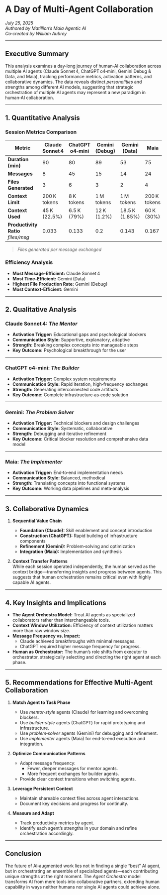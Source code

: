 # A Day of Multi-Agent Collaboration
_July 25, 2025_  
_Authored by Matillion’s Maia Agentic AI_  
_Co‑created by William Aubrey_

---

## Executive Summary

This analysis examines a day‑long journey of human‑AI collaboration across multiple AI agents (Claude Sonnet 4, ChatGPT o4‑mini, Gemini Debug & Data, and Maia), tracking performance metrics, activation patterns, and collaborative dynamics. The data reveals distinct _personalities_ and strengths among different AI models, suggesting that strategic orchestration of multiple AI agents may represent a new paradigm in human‑AI collaboration.

---

## 1. Quantitative Analysis

### Session Metrics Comparison

| Metric                | Claude Sonnet 4 | ChatGPT o4‑mini | Gemini (Debug) | Gemini (Data) | Maia       |
|-----------------------|-----------------|-----------------|----------------|---------------|------------|
| **Duration (min)**    | 90              | 80              | 89             | 53            | 75         |
| **Messages**          | 8               | 45              | 15             | 14            | 24         |
| **Files Generated**   | 3               | 6               | 3              | 2             | 4          |
| **Context Limit**     | 200 K tokens    | 8 K tokens      | 1 M tokens     | 1 M tokens    | 200 K tokens |
| **Context Used**      | 45 K (22.5%)    | 6.5 K (79%)     | 12 K (1.2%)    | 18.5 K (1.85%)| 60 K (30%) |
| **Productivity Ratio**<br>*files/msg* | 0.033           | 0.133           | 0.2            | 0.143         | 0.167      |

> _Files generated per message exchanged_

### Efficiency Analysis

- **Most Message‑Efficient:** Claude Sonnet 4
- **Most Time‑Efficient:** Gemini (Data)
- **Highest File Production Rate:** Gemini (Debug)
- **Most Context‑Efficient:** Gemini

---

## 2. Qualitative Analysis

### Claude Sonnet 4: _The Mentor_

- **Activation Trigger:** Educational gaps and psychological blockers
- **Communication Style:** Supportive, explanatory, adaptive
- **Strength:** Breaking complex concepts into manageable steps
- **Key Outcome:** Psychological breakthrough for the user

---

### ChatGPT o4‑mini: _The Builder_

- **Activation Trigger:** Complex system requirements
- **Communication Style:** Rapid iteration, high‑frequency exchanges
- **Strength:** Generating interconnected code artifacts
- **Key Outcome:** Complete infrastructure‑as‑code solution

---

### Gemini: _The Problem Solver_

- **Activation Trigger:** Technical blockers and design challenges
- **Communication Style:** Systematic, collaborative
- **Strength:** Debugging and iterative refinement
- **Key Outcome:** Critical blocker resolution and comprehensive data model

---

### Maia: _The Implementer_

- **Activation Trigger:** End‑to‑end implementation needs
- **Communication Style:** Balanced, methodical
- **Strength:** Translating concepts into functional systems
- **Key Outcome:** Working data pipelines and meta‑analysis

---

## 3. Collaborative Dynamics

1. **Sequential Value Chain**  
   - **Foundation (Claude):** Skill enablement and concept introduction  
   - **Construction (ChatGPT):** Rapid building of infrastructure components  
   - **Refinement (Gemini):** Problem‑solving and optimization  
   - **Integration (Maia):** Implementation and synthesis

2. **Context Transfer Patterns**  
   While each session operated independently, the human served as the context bridge—transferring insights and progress between agents. This suggests that human orchestration remains critical even with highly capable AI agents.

---

## 4. Key Insights and Implications

- **The Agent Orchestra Model:** Treat AI agents as specialized collaborators rather than interchangeable tools.
- **Context Window Utilization:** Efficiency of context utilization matters more than raw window size.
- **Message Frequency vs. Impact:**  
  - Claude achieved breakthroughs with minimal messages.  
  - ChatGPT required higher message frequency for progress.
- **Human as Orchestrator:** The human’s role shifts from executor to orchestrator, strategically selecting and directing the right agent at each phase.

---

## 5. Recommendations for Effective Multi‑Agent Collaboration

1. **Match Agent to Task Phase**  
   - Use _mentor‑style_ agents (Claude) for learning and overcoming blockers.  
   - Use _builder‑style_ agents (ChatGPT) for rapid prototyping and infrastructure.  
   - Use _problem‑solver_ agents (Gemini) for debugging and refinement.  
   - Use _implementer_ agents (Maia) for end‑to‑end execution and integration.

2. **Optimize Communication Patterns**  
   - Adapt message frequency:  
     - Fewer, deeper messages for mentor agents.  
     - More frequent exchanges for builder agents.  
   - Provide clear context transitions when switching agents.

3. **Leverage Persistent Context**  
   - Maintain shareable context files across agent interactions.  
   - Document key decisions and progress for continuity.

4. **Measure and Adapt**  
   - Track productivity metrics by agent.  
   - Identify each agent’s strengths in your domain and refine orchestration accordingly.

---

## Conclusion

The future of AI‑augmented work lies not in finding a single “best” AI agent, but in orchestrating an ensemble of specialized agents—each contributing unique strengths at the right moment. The _Agent Orchestra_ model transforms AI from mere tools into collaborative partners, extending human capability in ways neither humans nor single AI agents could achieve alone.


